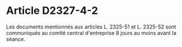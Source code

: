 # Article D2327-4-2

 

<p align="left">
  Les documents mentionnés aux articles L. 2325-51 et L. 2325-52 sont communiqués au comité central d'entreprise 8 jours au moins avant la séance. <br /> <br /> <br />
</p>